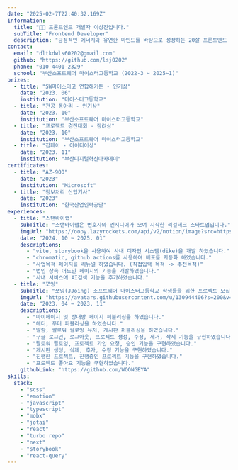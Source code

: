 ```yaml
---
date: "2025-02-7T22:40:32.169Z"
information:
  title: "👋🏼 프론트엔드 개발자 이상진입니다."
  subTitle: "Frontend Developer"
  description: "긍정적인 에너지와 유연한 마인드를 바탕으로 성장하는 20살 프론트엔드 개발자입니다."
contact:
  email: "dltkdwls60202@gmail.com"
  github: "https://github.com/lsj0202"
  phone: "010-4401-2329"
  school: "부산소프트웨어 마이스터고등학교 (2022-3 ~ 2025~1)"
prizes:
  - title: "SW마이스터고 연합해커톤 - 인기상"
    date: "2023. 06"
    institution: "마이스터고등학교"
  - title: "전공 동아리 - 인기상"
    date: "2023. 10"
    institution: "부산소프트웨어 마이스터고등학교"
  - title: "프로젝트 경진대회 - 장려상"
    date: "2023. 10"
    institution: "부산소프트웨어 마이스터고등학교"
  - title: "잡페어 - 아이디어상"
    date: "2023. 11"
    institution: "부산디지털혁신아카데미"
certificates:
  - title: "AZ-900"
    date: "2023"
    institution: "Microsoft"
  - title: "정보처리 산업기사"
    date: "2023"
    institution: "한국산업인력공단"
experiences:
  - title: "스탠바이랩"
    subTitle: "스탠바이랩은 변호사와 엔지니어가 모여 시작한 리걸테크 스타트업입니다."
    imgUrl: "https://oopy.lazyrockets.com/api/v2/notion/image?src=https%3A%2F%2Fs3-us-west-2.amazonaws.com%2Fsecure.notion-static.com%2Fa0400b1f-a1da-4db9-9202-204b28495e0c%2F66666.png&blockId=276bc158-34ea-4847-afbd-124109313c85&width=256"
    date: "2024. 10 ~ 2025. 01"
    descriptions:
      - "vite, storybook을 사용하여 사내 디자인 시스템(dike)을 개발 하였습니다."
      - "chromatic, github actions를 사용하여 배포를 자동화 하였습니다."
      - "사업목적 페이지를 리뉴얼 하였습니다. (직접입력 목적 -> 추천목적)"
      - "법인 상속 어드민 페이지의 기능을 개발하였습니다."
      - "사내 서비스에 AI검색 기능을 추가하였습니다."
  - title: "쪼잉"
    subTitle: "쪼잉(JJoing) 소프트웨어 마이스터고등학교 학생들을 위한 프로젝트 모집 서비스입니다."
    imgUrl: "https://avatars.githubusercontent.com/u/130944406?s=200&v=4"
    date: "2023. 04 ~ 2023. 11"
    descriptions:
      - "마이페이지 및 상대방 페이지 퍼블리싱을 하였습니다."
      - "헤더, 푸터 퍼블리싱을 하였습니다."
      - "알람, 팔로워 팔로잉 유저, 게시판 퍼블리싱을 하였습니다."
      - "구글 로그인, 로그아웃, 프로젝트 생성, 수정, 제거, 삭제 기능을 구현하였습니다."
      - "팔로워 팔로잉, 프로젝트 가입 요청, 승인 기능을 구현하였습니다."
      - "게시판 생성, 삭제, 추가, 수정 기능을 구현하였습니다."
      - "진행한 프로젝트, 진행중인 프로젝트 기능을 구현하였습니다."
      - "프로젝트 좋아요 기능을 구현하였습니다."
    githubLink: "https://github.com/WOONGEYA"
skills:
  stack:
    - "scss"
    - "emotion"
    - "javascript"
    - "typescript"
    - "mobx"
    - "jotai"
    - "react"
    - "turbo repo"
    - "next"
    - "storybook"
    - "react-query"
---
```

